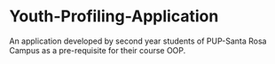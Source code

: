 # Youth-Profiling-Application
An application developed by second year students of PUP-Santa Rosa Campus as a pre-requisite for their course OOP. 
